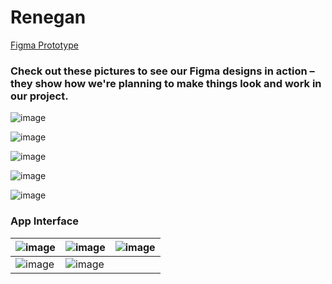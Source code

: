 
# Renegan

[Figma Prototype](https://www.figma.com/file/Bz6jTXIdtyaqJyXx4zloYW/Rajasthan-Hack?type=design&node-id=0%3A1&mode=design&t=Jj7EWfeAugK6AnR2-1)

### Check out these pictures to see our Figma designs in action – they show how we're planning to make things look and work in our project.
![image](https://github.com/TeamRenegan/Frontend/assets/104688406/417c447f-e4c1-40b0-a741-85794e204f9e)


![image](https://github.com/TeamRenegan/Frontend/assets/104688406/945f93ed-ea4d-4df5-8fed-c2c6ccab02ba)


![image](https://github.com/TeamRenegan/Frontend/assets/104688406/f1d93786-e282-4197-9961-55b48276b04b)


![image](https://github.com/TeamRenegan/Frontend/assets/104688406/54360f99-27aa-47a8-9be0-63645773c9c8)


![image](https://github.com/TeamRenegan/Frontend/assets/104688406/49361673-0ca5-4787-ac08-2487ce0f484a)


### App Interface

| ![image](https://github.com/TeamRenegan/Frontend/assets/104688406/95b11282-bdb0-4aa0-b4d1-205971cbc15d) | ![image](https://github.com/TeamRenegan/Frontend/assets/104688406/0f8fa7aa-afa2-4073-8d72-35f6e3b5e71b) | ![image](https://github.com/TeamRenegan/Frontend/assets/104688406/3e7a6f35-403c-4310-9b3d-db43de994f41) |
|---|---|---|
| ![image](https://github.com/TeamRenegan/Frontend/assets/104688406/3fb6e8d3-10db-4848-8100-1b9820ff945e) | ![image](https://github.com/TeamRenegan/Frontend/assets/104688406/b54878fd-6a80-4995-ba86-e3a73bfaafc7) |  |

